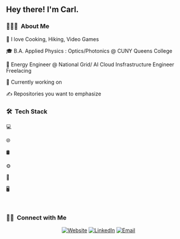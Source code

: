 <h2> Hey there! I'm Carl.</h2>

<h3> 👨🏻‍💻  About Me </h3>

🤔 I love Cooking, Hiking, Video Games

🎓 B.A. Applied Physics : Optics/Photonics @ CUNY Queens College

💼 Energy Engineer @ National Grid/ AI Cloud Insfrastructure Engineer Freelacing

🌱 Currently working on

✍️ Repositories you want to emphasize

<h3> 🛠  Tech Stack</h3>

💻

🌐

🛢

⚙️

🔧

🖥

<br/>

<h3> 🤝🏻  Connect with Me </h3>

<p align="center">
<a href="https://www.kuralabs.org/"><img alt="Website" src="https://img.shields.io/badge/Website-www.kuralabs.org-orange?style=flat-square&logo=google-chrome"></a>
<a href="https://www.linkedin.com/in/cgordon718/"><img alt="LinkedIn" src="https://img.shields.io/badge/LinkedIn-Carl%20Gordon-orange?style=flat-square&logo=linkedin"></a>
<a href="mailto:cgordon.dev@gmail.com"><img alt="Email" src="https://img.shields.io/badge/Email-cgordon.dev@gmail.com-orange?style=flat-square&logo=gmail"></a>
</p>
<!---
cgordon-dev/cgordon-dev is a ✨ special ✨ repository because its `README.md` (this file) appears on your GitHub profile.
You can click the Preview link to take a look at your changes.
--->
